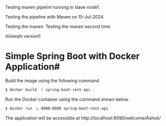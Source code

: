 Testing maven pipelint running in slave node1.

Testing the pipeline with Maven on 15-Jul-2024.

Testing the maven.
Testing the maven second time.

iiiiiiiwqhi version1  
# Simple Spring Boot with Docker Application#


Build the image using the following command

```bash
$ docker build -t spring-boot-rest-api .
```
Run the Docker container using the command shown below.

```bash
$ docker run -p 8080:8080 spring-boot-rest-api
```

The application will be accessible at http://localhost:9090/welcome/Ashok/

